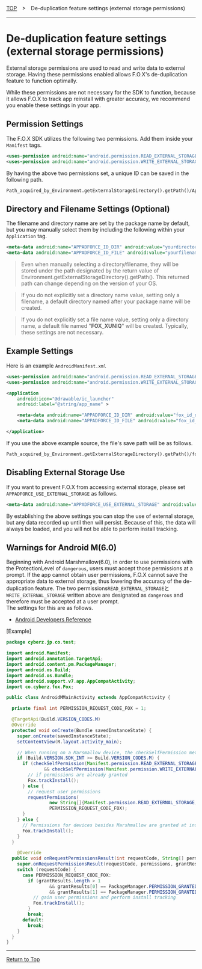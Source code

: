 [TOP](../../README.md)　>　De-duplication feature settings (external storage permissions)

---

# De-duplication feature settings (external storage permissions)

External storage permissions are used to read and write data to external storage. Having these permissions enabled allows F.O.X's de-duplication feature to function optimally.

While these permissions are not necessary for the SDK to function, because it allows F.O.X to track app reinstall with greater accuracy, we recommend you enable these settings in your app.

## Permission Settings

The F.O.X SDK utilizes the following two permissions.
Add them inside your `Manifest` tags.

```xml
<uses-permission android:name="android.permission.READ_EXTERNAL_STORAGE" /><uses-permission android:name="android.permission.WRITE_EXTERNAL_STORAGE" />
```

By having the above two permissions set, a unique ID can be saved in the following path.

```
Path_acquired_by_Environment.getExternalStorageDirectory().getPath()/App_Package_Name/__FOX_XUNIQ__
```

## Directory and Filename Settings (Optional)

The filename and directory name are set by the package name by default, but you may manually select them by including the following within your `Application` tag.

```xml
<meta-data android:name="APPADFORCE_ID_DIR" android:value="yourdirectoryname" />
<meta-data android:name="APPADFORCE_ID_FILE" android:value="yourfilename" />
```
> Even when manually selecting a directory/filename, they will be stored under the path designated by the return value of Environment.getExternalStorageDirectory().getPath(). This returned path can change depending on the version of your OS.<br>

> If you do not explicitly set a directory name value, setting only a filename, a default directory named after your package name will be created.

> If you do not explicitly set a file name value, setting only a directory name, a default file named "__FOX_XUNIQ__" will be created.
Typically, these settings are not necessary.

## Example Settings

Here is an example `AndroidManifest.xml`

```xml
<uses-permission android:name="android.permission.READ_EXTERNAL_STORAGE" /><uses-permission android:name="android.permission.WRITE_EXTERNAL_STORAGE" />

<application
	android:icon="@drawable/ic_launcher"
	android:label="@string/app_name" >

	<meta-data android:name="APPADFORCE_ID_DIR" android:value="fox_id_dir" />
	<meta-data android:name="APPADFORCE_ID_FILE" android:value="fox_id_file" />

</application>

```

If you use the above example source, the file's save path will be as follows.

```
Path_acquired_by_Environment.getExternalStorageDirectory().getPath()/fox_id_dir/fox_id_file
```

## Disabling External Storage Use

If you want to prevent F.O.X from accessing external storage, please set `APPADFORCE_USE_EXTERNAL_STORAGE` as follows.

```xml
<meta-data android:name="APPADFORCE_USE_EXTERNAL_STORAGE" android:value="0" />
```

By establishing the above settings you can stop the use of external storage, but any data recorded up until then will persist. Because of this, the data will always be loaded, and you will not be able to perform install tracking.

## Warnings for Android M(6.0)

Beginning with Android Marshmallow(6.0), in order to use permissions with the ProtectionLevel of `dangerous`, users must accept those permissions at a prompt.
If the app cannot obtain user permissions, F.O.X cannot save the appropriate data to external storage, thus lowering the accuracy of the de-duplication feature.
The two permissions`READ_EXTERNAL_STORAGE`と`WRITE_EXTERNAL_STORAGE` written above are designated as `dangerous` and therefore must be accepted at a user prompt. <br>
The settings for this are as follows.

* [Android Developers Reference](https://developer.android.com/training/permissions/requesting.html#perm-request)

[Example]
```java
package cyberz.jp.co.test;

import android.Manifest;
import android.annotation.TargetApi;
import android.content.pm.PackageManager;
import android.os.Build;
import android.os.Bundle;
import android.support.v7.app.AppCompatActivity;
import co.cyberz.fox.Fox;

public class AndroidMMainActivity extends AppCompatActivity {

  private final int PERMISSION_REQUEST_CODE_FOX = 1;

  @TargetApi(Build.VERSION_CODES.M)
  @Override
  protected void onCreate(Bundle savedInstanceState) {
    super.onCreate(savedInstanceState);
    setContentView(R.layout.activity_main);

    // When running on a Marsmallow device, the checkSelfPermission method checks permissions before install tracking
    if (Build.VERSION.SDK_INT >= Build.VERSION_CODES.M) {
      if (checkSelfPermission(Manifest.permission.READ_EXTERNAL_STORAGE) == PackageManager.PERMISSION_GRANTED
              && checkSelfPermission(Manifest.permission.WRITE_EXTERNAL_STORAGE) == PackageManager.PERMISSION_GRANTED) {
        // if permissions are already granted
        Fox.trackInstall();
      } else {
        // request user permissions
        requestPermissions(
                new String[]{Manifest.permission.READ_EXTERNAL_STORAGE, Manifest.permission.WRITE_EXTERNAL_STORAGE},
                PERMISSION_REQUEST_CODE_FOX);
      }
    } else {
      // Permissions for devices besides Marshmallow are granted at install time, so we perform install tracking
      Fox.trackInstall();
    }
  }

	@Override
  public void onRequestPermissionsResult(int requestCode, String[] permissions, int[] grantResults) {
    super.onRequestPermissionsResult(requestCode, permissions, grantResults);
    switch (requestCode) {
      case PERMISSION_REQUEST_CODE_FOX:
        if (grantResults.length > 1
                && grantResults[0] == PackageManager.PERMISSION_GRANTED
                && grantResults[1] == PackageManager.PERMISSION_GRANTED) {
          // gain user permissions and perform install tracking
          Fox.trackInstall();
        }
        break;
      default:
        break;
    }
  }
}
```

---
[Return to Top](../../README.md)
